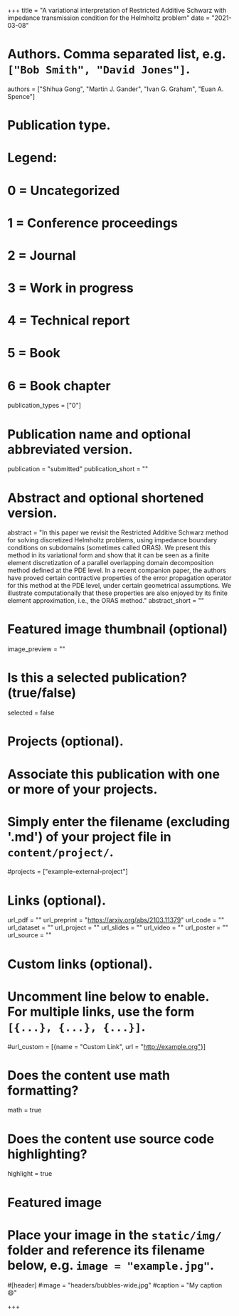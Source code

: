 +++
title = "A variational interpretation of Restricted Additive Schwarz with impedance transmission condition for the Helmholtz problem"
date = "2021-03-08"

# Authors. Comma separated list, e.g. `["Bob Smith", "David Jones"]`.
authors = ["Shihua Gong", "Martin J. Gander", "Ivan G. Graham", "Euan A. Spence"]

# Publication type.
# Legend:
# 0 = Uncategorized
# 1 = Conference proceedings
# 2 = Journal
# 3 = Work in progress
# 4 = Technical report
# 5 = Book
# 6 = Book chapter
publication_types = ["0"]

# Publication name and optional abbreviated version.
publication = "submitted"
publication_short = ""

# Abstract and optional shortened version.
abstract = "In this paper we revisit the Restricted Additive Schwarz method for solving discretized Helmholtz problems, using  impedance boundary conditions on subdomains (sometimes called ORAS). We present this method in its variational form and show that it   can be seen  as a finite element discretization of a  parallel overlapping domain decomposition method defined at the PDE level.  In a recent companion paper, the authors have  proved certain contractive properties of the error propagation operator for this method at the PDE level, under certain geometrical assumptions. We illustrate computationally that these properties are also enjoyed by its finite element approximation, i.e.,  the ORAS method."
abstract_short = ""

# Featured image thumbnail (optional)
image_preview = ""

# Is this a selected publication? (true/false)
selected = false

# Projects (optional).
#   Associate this publication with one or more of your projects.
#   Simply enter the filename (excluding '.md') of your project file in `content/project/`.
#projects = ["example-external-project"]

# Links (optional).
url_pdf = ""
url_preprint = "https://arxiv.org/abs/2103.11379" 
url_code = ""
url_dataset = ""
url_project = ""
url_slides = ""
url_video = ""
url_poster = ""
url_source = ""

# Custom links (optional).
#   Uncomment line below to enable. For multiple links, use the form `[{...}, {...}, {...}]`.
#url_custom = [{name = "Custom Link", url = "http://example.org"}]

# Does the content use math formatting?
math = true

# Does the content use source code highlighting?
highlight = true

# Featured image
# Place your image in the `static/img/` folder and reference its filename below, e.g. `image = "example.jpg"`.
#[header]
#image = "headers/bubbles-wide.jpg"
#caption = "My caption :smile:"

+++


